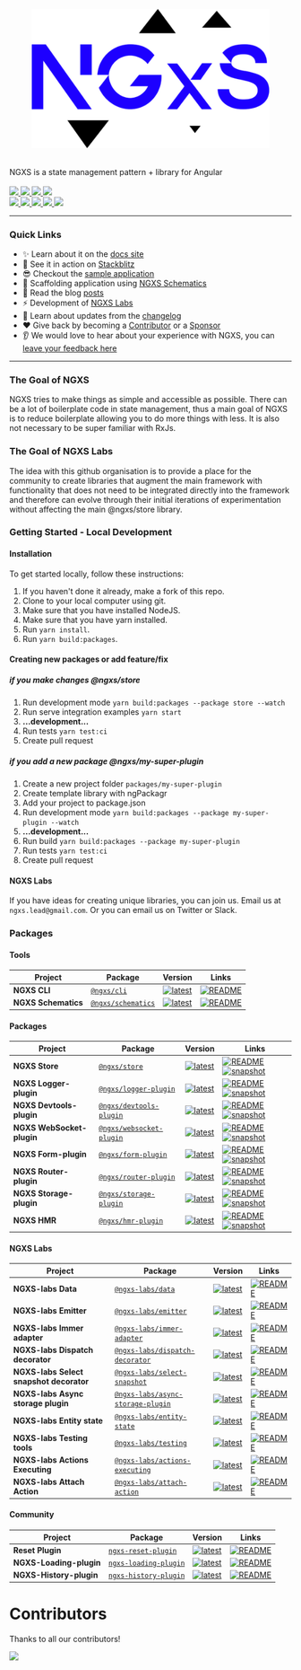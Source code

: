 <p align="center">
  <figure><picture><source srcset="docs/assets/ngxs-logo_dark_theme.png" media="(prefers-color-scheme: dark)"><img src="docs/assets/ngxs-logo_light_theme.png" alt=""></picture></figure>
  <br />
  NGXS is a state management pattern + library for Angular
  <br /><br />
  
  <a href="https://travis-ci.org/ngxs/store">
    <img src="https://api.travis-ci.org/ngxs/store.svg?branch=master" />
  </a>
  <a href="https://join.slack.com/t/ngxs/shared_invite/zt-by26i24h-2CC5~vqwNCiZa~RRibh60Q">
    <img src="https://img.shields.io/badge/slack-join%20us-blue.svg?style=flat&logo=slack" />
  </a>
  <a href="https://badge.fury.io/js/%40ngxs%2Fstore">
    <img src="https://badge.fury.io/js/%40ngxs%2Fstore.svg" />
  </a>
  <a href="https://www.npmjs.com/package/@ngxs/store">
    <img src="https://img.shields.io/npm/dw/@ngxs/store.svg" />
  </a>
  
  <br />
  
  <a href="https://npm-stat.com/charts.html?package=%40ngxs%2Fstore&from=2017-01-12">
    <img src="https://img.shields.io/npm/dt/@ngxs/store.svg" />
  </a>
  <a href="https://codeclimate.com/github/ngxs/store/maintainability">
    <img src="https://api.codeclimate.com/v1/badges/5b43106a1ddff7d76a04/maintainability" />
  </a>
  <a href="https://codeclimate.com/github/ngxs/store/test_coverage">
    <img src="https://api.codeclimate.com/v1/badges/5b43106a1ddff7d76a04/test_coverage" />
  </a> 
  <a href="https://circleci.com/gh/ngxs/store">
    <img src="https://circleci.com/gh/ngxs/store/tree/master.svg?style=svg" />
  </a>
  <a href="https://github.com/ngxs/store/blob/master/LICENSE">
    <img src="https://img.shields.io/github/license/Naereen/StrapDown.js.svg" />
  </a>
</p>

---

### Quick Links

- ✨ Learn about it on the [docs site](https://ngxs.io/)
- 🚀 See it in action on [Stackblitz](https://stackblitz.com/edit/ngxs-repro)
- 😎 Checkout the [sample application](integration)
- 🔧 Scaffolding application using [NGXS Schematics](https://www.ngxs.io/introduction/schematics)
- 📖 Read the blog [posts](https://medium.com/ngxs)
- ⚡️ Development of [NGXS Labs](https://github.com/ngxs-labs)
- 📝 Learn about updates from the [changelog](CHANGELOG.md)
- ❤️ Give back by becoming a [Contributor](docs/community-and-labs/community/contributors.md) or a [Sponsor](/docs/community-and-labs/community/sponsors.md)
- 👂 We would love to hear about your experience with NGXS, you can [leave your feedback here](https://forms.gle/2Nf9tNyZnaD8AZL89)

---

### The Goal of NGXS

NGXS tries to make things as simple and accessible as possible. There can be a lot of boilerplate code in state management, thus a main goal of NGXS is to reduce boilerplate allowing you to do more things with less. It is also not necessary to be super familiar with RxJs.

### The Goal of NGXS Labs

The idea with this github organisation is to provide a place for the community to create libraries that augment the main framework with functionality that does not need to be integrated directly into the framework and therefore can evolve through their initial iterations of experimentation without affecting the main @ngxs/store library.

### Getting Started - Local Development

#### Installation

To get started locally, follow these instructions:

1. If you haven't done it already, make a fork of this repo.
2. Clone to your local computer using git.
3. Make sure that you have installed NodeJS.
4. Make sure that you have yarn installed.
5. Run `yarn install`.
6. Run `yarn build:packages`.

#### Creating new packages or add feature/fix

##### if you make changes @ngxs/store

1. Run development mode `yarn build:packages --package store --watch`
2. Run serve integration examples `yarn start`
3. **...development...**
4. Run tests `yarn test:ci`
5. Create pull request

##### if you add a new package @ngxs/my-super-plugin

1. Create a new project folder `packages/my-super-plugin`
2. Create template library with ngPackagr
3. Add your project to package.json
4. Run development mode `yarn build:packages --package my-super-plugin --watch`
5. **...development...**
6. Run build `yarn build:packages --package my-super-plugin`
7. Run tests `yarn test:ci`
8. Create pull request

#### NGXS Labs

If you have ideas for creating unique libraries, you can join us. Email us at `ngxs.lead@gmail.com`. Or you can email us on Twitter or Slack.

### Packages

#### Tools

| Project             | Package                                                          | Version                                                                                                               | Links                                                                                                                      |
| ------------------- | ---------------------------------------------------------------- | --------------------------------------------------------------------------------------------------------------------- | -------------------------------------------------------------------------------------------------------------------------- |
| **NGXS CLI**        | [`@ngxs/cli`](https://npmjs.com/package/@ngxs/cli)               | [![latest](https://img.shields.io/npm/v/%40ngxs%2Fcli/latest.svg)](https://npmjs.com/package/@ngxs/cli)               | [![README](https://img.shields.io/badge/README--green.svg)](https://github.com/ngxs/store/blob/master/docs/plugins/cli.md) |
| **NGXS Schematics** | [`@ngxs/schematics`](https://npmjs.com/package/@ngxs/schematics) | [![latest](https://img.shields.io/npm/v/%40ngxs%2Fschematics/latest.svg)](https://npmjs.com/package/@ngxs/schematics) | [![README](https://img.shields.io/badge/README--green.svg)](https://github.com/ngxs/schematics/blob/master/README.md)      |

#### Packages

| Project                   | Package                                                                      | Version                                                                                                                           | Links                                                                                                                                                                                                                                                       |
| ------------------------- | ---------------------------------------------------------------------------- | --------------------------------------------------------------------------------------------------------------------------------- | ----------------------------------------------------------------------------------------------------------------------------------------------------------------------------------------------------------------------------------------------------------- |
| **NGXS Store**            | [`@ngxs/store`](https://npmjs.com/package/@ngxs/store)                       | [![latest](https://img.shields.io/npm/v/%40ngxs%2Fstore/latest.svg)](https://npmjs.com/package/@ngxs/store)                       | [![README](https://img.shields.io/badge/README--green.svg)](http://ngxs.io) [![snapshot](https://img.shields.io/badge/snapshot--blue.svg)](https://www.npmjs.com/package/@ngxs/store/v/dev)                                                                 |
| **NGXS Logger-plugin**    | [`@ngxs/logger-plugin`](https://npmjs.com/package/@ngxs/logger-plugin)       | [![latest](https://img.shields.io/npm/v/%40ngxs%2Flogger-plugin/latest.svg)](https://npmjs.com/package/@ngxs/logger-plugin)       | [![README](https://img.shields.io/badge/README--green.svg)](https://github.com/ngxs/store/blob/master/docs/plugins/logger.md) [![snapshot](https://img.shields.io/badge/snapshot--blue.svg)](https://www.npmjs.com/package/@ngxs/logger-plugin/v/dev)       |
| **NGXS Devtools-plugin**  | [`@ngxs/devtools-plugin`](https://npmjs.com/package/@ngxs/devtools-plugin)   | [![latest](https://img.shields.io/npm/v/%40ngxs%2Fdevtools-plugin/latest.svg)](https://npmjs.com/package/@ngxs/devtools-plugin)   | [![README](https://img.shields.io/badge/README--green.svg)](https://github.com/ngxs/store/blob/master/docs/plugins/devtools.md) [![snapshot](https://img.shields.io/badge/snapshot--blue.svg)](https://www.npmjs.com/package/@ngxs/devtools-plugin/v/dev)   |
| **NGXS WebSocket-plugin** | [`@ngxs/websocket-plugin`](https://npmjs.com/package/@ngxs/websocket-plugin) | [![latest](https://img.shields.io/npm/v/%40ngxs%2Fwebsocket-plugin/latest.svg)](https://npmjs.com/package/@ngxs/websocket-plugin) | [![README](https://img.shields.io/badge/README--green.svg)](https://github.com/ngxs/store/blob/master/docs/plugins/websocket.md) [![snapshot](https://img.shields.io/badge/snapshot--blue.svg)](https://www.npmjs.com/package/@ngxs/websocket-plugin/v/dev) |
| **NGXS Form-plugin**      | [`@ngxs/form-plugin`](https://npmjs.com/package/@ngxs/form-plugin)           | [![latest](https://img.shields.io/npm/v/%40ngxs%2Fform-plugin/latest.svg)](https://npmjs.com/package/@ngxs/form-plugin)           | [![README](https://img.shields.io/badge/README--green.svg)](https://github.com/ngxs/store/blob/master/docs/plugins/form.md) [![snapshot](https://img.shields.io/badge/snapshot--blue.svg)](https://www.npmjs.com/package/@ngxs/form-plugin/v/dev)           |
| **NGXS Router-plugin**    | [`@ngxs/router-plugin`](https://npmjs.com/package/@ngxs/router-plugin)       | [![latest](https://img.shields.io/npm/v/%40ngxs%2Frouter-plugin/latest.svg)](https://npmjs.com/package/@ngxs/router-plugin)       | [![README](https://img.shields.io/badge/README--green.svg)](https://github.com/ngxs/store/blob/master/docs/plugins/router.md) [![snapshot](https://img.shields.io/badge/snapshot--blue.svg)](https://www.npmjs.com/package/@ngxs/router-plugin/v/dev)       |
| **NGXS Storage-plugin**   | [`@ngxs/storage-plugin`](https://npmjs.com/package/@ngxs/storage-plugin)     | [![latest](https://img.shields.io/npm/v/%40ngxs%2Fstorage-plugin/latest.svg)](https://npmjs.com/package/@ngxs/storage-plugin)     | [![README](https://img.shields.io/badge/README--green.svg)](https://github.com/ngxs/store/blob/master/docs/plugins/storage.md) [![snapshot](https://img.shields.io/badge/snapshot--blue.svg)](https://www.npmjs.com/package/@ngxs/storage-plugin/v/dev)     |
| **NGXS HMR**              | [`@ngxs/hmr-plugin`](https://npmjs.com/package/@ngxs/hmr-plugin)             | [![latest](https://img.shields.io/npm/v/%40ngxs%2Fhmr-plugin/latest.svg)](https://npmjs.com/package/@ngxs/hmr-plugin)             | [![README](https://img.shields.io/badge/README--green.svg)](https://github.com/ngxs/store/blob/master/docs/plugins/hmr.md) [![snapshot](https://img.shields.io/badge/snapshot--blue.svg)](https://www.npmjs.com/package/@ngxs/hmr-plugin/v/dev)             |

#### NGXS Labs

| Project                                 | Package                                                                                        | Version                                                                                                                                             | Links                                                                                                          |
| --------------------------------------- | ---------------------------------------------------------------------------------------------- | --------------------------------------------------------------------------------------------------------------------------------------------------- | -------------------------------------------------------------------------------------------------------------- |
| **NGXS-labs Data**                      | [`@ngxs-labs/data`](https://npmjs.com/package/@ngxs-labs/data)                                 | [![latest](https://img.shields.io/npm/v/%40ngxs-labs%2Fdata/latest.svg)](https://npmjs.com/package/@ngxs-labs/data)                                 | [![README](https://img.shields.io/badge/README--green.svg)](https://github.com/ngxs-labs/data)                 |
| **NGXS-labs Emitter**                   | [`@ngxs-labs/emitter`](https://npmjs.com/package/@ngxs-labs/emitter)                           | [![latest](https://img.shields.io/npm/v/%40ngxs-labs%2Femitter/latest.svg)](https://npmjs.com/package/@ngxs-labs/emitter)                           | [![README](https://img.shields.io/badge/README--green.svg)](https://github.com/ngxs-labs/emitter)              |
| **NGXS-labs Immer adapter**             | [`@ngxs-labs/immer-adapter`](https://npmjs.com/package/@ngxs-labs/immer-adapter)               | [![latest](https://img.shields.io/npm/v/%40ngxs-labs%2Fimmer-adapter/latest.svg)](https://npmjs.com/package/@ngxs-labs/immer-adapter)               | [![README](https://img.shields.io/badge/README--green.svg)](https://github.com/ngxs-labs/immer-adapter)        |
| **NGXS-labs Dispatch decorator**        | [`@ngxs-labs/dispatch-decorator`](https://npmjs.com/package/@ngxs-labs/dispatch-decorator)     | [![latest](https://img.shields.io/npm/v/%40ngxs-labs%2Fdispatch-decorator/latest.svg)](https://npmjs.com/package/@ngxs-labs/dispatch-decorator)     | [![README](https://img.shields.io/badge/README--green.svg)](https://github.com/ngxs-labs/dispatch-decorator)   |
| **NGXS-labs Select snapshot decorator** | [`@ngxs-labs/select-snapshot`](https://npmjs.com/package/@ngxs-labs/select-snapshot)           | [![latest](https://img.shields.io/npm/v/%40ngxs-labs%2Fselect-snapshot/latest.svg)](https://npmjs.com/package/@ngxs-labs/select-snapshot)           | [![README](https://img.shields.io/badge/README--green.svg)](https://github.com/ngxs-labs/select-snapshot)      |
| **NGXS-labs Async storage plugin**      | [`@ngxs-labs/async-storage-plugin`](https://npmjs.com/package/@ngxs-labs/async-storage-plugin) | [![latest](https://img.shields.io/npm/v/%40ngxs-labs%2Fasync-storage-plugin/latest.svg)](https://npmjs.com/package/@ngxs-labs/async-storage-plugin) | [![README](https://img.shields.io/badge/README--green.svg)](https://github.com/ngxs-labs/async-storage-plugin) |
| **NGXS-labs Entity state**              | [`@ngxs-labs/entity-state`](https://npmjs.com/package/@ngxs-labs/entity-state)                 | [![latest](https://img.shields.io/npm/v/%40ngxs-labs%2Fentity-state/latest.svg)](https://npmjs.com/package/@ngxs-labs/entity-state)                 | [![README](https://img.shields.io/badge/README--green.svg)](https://github.com/ngxs-labs/entity-state)         |
| **NGXS-labs Testing tools**             | [`@ngxs-labs/testing`](https://npmjs.com/package/@ngxs-labs/testing)                           | [![latest](https://img.shields.io/npm/v/%40ngxs-labs%2Ftesting/latest.svg)](https://npmjs.com/package/@ngxs-labs/testing)                           | [![README](https://img.shields.io/badge/README--green.svg)](https://github.com/ngxs-labs/testing)              |
| **NGXS-labs Actions Executing**         | [`@ngxs-labs/actions-executing`](https://npmjs.com/package/@ngxs-labs/actions-executing)       | [![latest](https://img.shields.io/npm/v/%40ngxs-labs%2Ftesting/latest.svg)](https://npmjs.com/package/@ngxs-labs/actions-executing)                 | [![README](https://img.shields.io/badge/README--green.svg)](https://github.com/ngxs-labs/actions-executing)    |
| **NGXS-labs Attach Action**             | [`@ngxs-labs/attach-action`](https://npmjs.com/package/@ngxs-labs/attach-action)               | [![latest](https://img.shields.io/npm/v/%40ngxs-labs%2Fattach-action/latest.svg)](https://npmjs.com/package/@ngxs-labs/attach-action)               | [![README](https://img.shields.io/badge/README--green.svg)](https://github.com/ngxs-labs/attach-action)        |

#### Community

| Project                 | Package                                                                    | Version                                                                                                                     | Links                                                                                                                                                         |
| ----------------------- | -------------------------------------------------------------------------- | --------------------------------------------------------------------------------------------------------------------------- | ------------------------------------------------------------------------------------------------------------------------------------------------------------- |
| **Reset Plugin**        | [`ngxs-reset-plugin`](https://npmjs.com/package/ngxs-reset-plugin)         | [![latest](https://img.shields.io/npm/v/ngxs-reset-plugin/latest.svg)](https://npmjs.com/package/ngxs-reset-plugin)         | [![README](https://img.shields.io/badge/README--green.svg)](https://github.com/ng-turkey/ngxs-reset-plugin/blob/master/README.md)                             |
| **NGXS-Loading-plugin** | [`ngxs-loading-plugin`](https://www.npmjs.com/package/ngxs-loading-plugin) | [![latest](https://img.shields.io/npm/v/ngxs-loading-plugin/latest.svg)](https://www.npmjs.com/package/ngxs-loading-plugin) | [![README](https://img.shields.io/badge/README--green.svg)](https://github.com/sa-bangash/ngxs-plugin/blob/master/README.md)                                  |
| **NGXS-History-plugin** | [`ngxs-history-plugin`](https://www.npmjs.com/package/ngxs-history-plugin) | [![latest](https://img.shields.io/npm/v/ngxs-history-plugin/latest.svg)](https://www.npmjs.com/package/ngxs-history-plugin) | [![README](https://img.shields.io/badge/README--green.svg)](https://github.com/profanis/ngxs-history-plugin/blob/main/projects/ngxs-history-plugin/README.md) |

# Contributors

Thanks to all our contributors!

<a href="https://github.com/ngxs/ngxs/graphs/contributors"><img src="https://opencollective.com/ngxs/contributors.svg?width=890" /></a>
